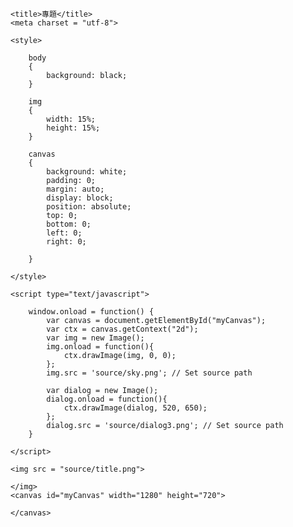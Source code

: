<!DOCTYPE html>

<html lang = "zh-TW">

<head>

	<title>專題</title>
	<meta charset = "utf-8">
	
	<style>
		
		body
		{
			background: black;
		}
		
		img
		{
			width: 15%;
			height: 15%;
		}
		
		canvas
		{
			background: white;
			padding: 0;
			margin: auto;
			display: block;
			position: absolute;
			top: 0;
			bottom: 0;
			left: 0;
			right: 0;
			
		}
		
	</style>
	
	<script type="text/javascript">

		window.onload = function() {
			var canvas = document.getElementById("myCanvas");
			var ctx = canvas.getContext("2d"); 
			var img = new Image();   	
			img.onload = function(){
				ctx.drawImage(img, 0, 0);
			};	
			img.src = 'source/sky.png'; // Set source path
			
			var dialog = new Image();   	
			dialog.onload = function(){
				ctx.drawImage(dialog, 520, 650);
			};	
			dialog.src = 'source/dialog3.png'; // Set source path
		}
		
	</script>

</head>

<body>
	
	<img src = "source/title.png">
	
	</img>
	<canvas id="myCanvas" width="1280" height="720">
	
	</canvas>
	
</body>

</html>

